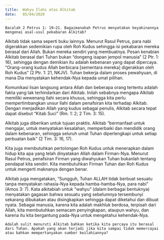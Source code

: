 ```yaml
---
title:  Wahyu Ilahi atas Alkitab
date:   05/04/2020
---
```


`Bacalah 2 Petrus 1: 19–21. Bagaimanakah Petrus menyatakan keyakinannya mengenai asal-usul pekabaran Alkitab?` 

Alkitab tidak sama seperti buku lainnya. Menurut Rasul Petrus, para nabi digerakkan sedemikian rupa oleh Roh Kudus sehingga isi pekabaran mereka berasal dari Allah. Bukan mereka sendiri yang membuatnya. Pesan kenabian Alkitab berasal dari Tuhan bukan “dongeng isapan jempol manusia” (2 Ptr. 1: 16), sehingga dengan demikian itu adalah kebenaran yang dapat dipercaya. “Orang-orang kudus Allah berbicara [sementara mereka] digerakkan oleh Roh Kudus” (2 Ptr. 1: 21, NKJV). Tuhan bekerja dalam proses pewahyuan, di mana Dia menyatakan kehendak-Nya kepada umat pilihan. 

Komunikasi lisan langsung antara Allah dan beberapa orang tertentu adalah fakta yang tak terhindarkan dari Alkitab. Inilah sebabnya mengapa Alkitab memiliki wewenang Ilahi secara khusus, sehingga kita perlu mempertimbangkan unsur Ilahi dalam penafsiran kita terhadap Alkitab. Dengan menjadikan Allah yang kudus sebagai penulis, Alkitab secara tepat dapat disebut “Kitab Suci” (Rm. 1: 2; 2 Tim. 3: 15). 

Alkitab juga diberikan untuk tujuan praktis. Alkitab “bermanfaat untuk mengajar, untuk menyatakan kesalahan, memperbaiki dan mendidik orang dalam kebenaran, sehingga seluruh umat Tuhan diperlengkapi untuk setiap perbuatan baik” (2 Tim. 3: 16, 17). 

Kita juga membutuhkan pertolongan Roh Kudus untuk menerapkan dalam hidup kita apa yang telah dinyatakan Allah dalam Firman-Nya. Menurut Rasul Petrus, penafsiran Firman yang diwahyukan Tuhan bukanlah tentang pendapat kita sendiri. Kita membutuhkan Firman Tuhan dan Roh Kudus untuk mengerti maknanya dengan benar. 

Alkitab juga mengatakan, “Sungguh, Tuhan ALLAH tidak berbuat sesuatu tanpa menyatakan rahasia-Nya kepada hamba-hamba-Nya, para nabi” (Amos 3: 7). Kata alkitabiah untuk “wahyu” (dalam berbagai bentuknya) menyatakan gagasan bahwa sesuatu yang sebelumnya tersembunyi sekarang dibukakan atau disingkapkan sehingga dapat diketahui dan dibuat nyata. Sebagai manusia, karena kita adalah makhluk berdosa, terpisah dari Allah, kita membutuhkan semacam penyingkapan, ataupun wahyu, dan karena itu kita bergantung pada-Nya untuk mengetahui kehendak-Nya. 

`Adalah sulit menuruti Alkitab bahkan ketika kita percaya itu berasal dari Tuhan. Apakah yang akan terjadi jika kita sampai tidak memercayai atau bahkan mempertanyakan sumber keilahiannya?`
